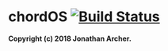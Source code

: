 # chordOS [![Build Status](https://travis-ci.org/OmeletHopper/chordOS.svg?branch=master)](https://travis-ci.org/OmeletHopper/chordOS)
**Copyright (c) 2018 Jonathan Archer.**

